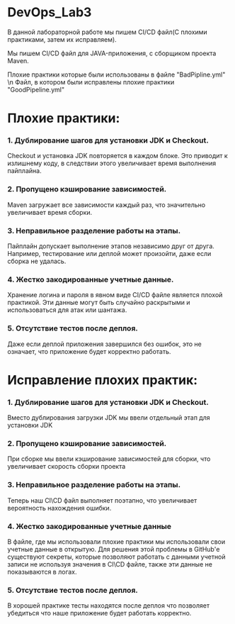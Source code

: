 # DevOps_Lab3

В данной лабораторной работе мы пишем CI/CD файл(С плохими практиками, затем их исправляем).

Мы пишем CI/CD файл для JAVA-приложения, с сборщиком проекта Maven.

Плохие практики которые были использованы в файле "BadPipline.yml" \n
Файл, в котором были исправлены плохие практики "GoodPipeline.yml"

<h1> Плохие практики: </h1>
<h3> 1.  Дублирование шагов для установки JDK и Checkout.</h3>
Checkout и установка JDK повторяется в каждом блоке. Это приводит к излишнему коду, в следствии этого увеличивает время выполнения пайплайна.  

<h3> 2. Пропущено кэширование зависимостей. </h3>
Maven загружает все зависимости каждый раз, что значительно увеличивает время сборки.

<h3> 3. Неправильное разделение работы на этапы.</h3>
Пайплайн допускает выполнение этапов независимо друг от друга. Например, тестирование или деплой может произойти, даже если сборка не удалась.

<h3> 4. Жестко закодированные учетные данные. </h3>
Хранение логина и пароля в явном виде CI/CD файле является плохой практикой. Эти данные могут быть случайно раскрытыми и использоваться для атак или шантажа.

<h3> 5. Отсутствие тестов после деплоя. </h3>
Даже если деплой приложения завершился без ошибок, это не означает, что приложение будет корректно работать.  

<h1> Исправление плохих практик: </h1>

<h3> 1. Дублирование шагов для установки JDK и Checkout.</h3>
 Вместо дублирования загрузки JDK мы ввели отдельный этап для установки JDK
<h3> 2. Пропущено кэширование зависимостей. </h3>
При сборке мы ввели кэширование зависимостей для сборки, что увеличивает скорость сборки проекта
<h3> 3. Неправильное разделение работы на этапы. </h3>
Теперь наш CI\CD файл выполняет поэтапно, что увеличивает вероятность нахождения ошибки.
<h3> 4. Жестко закодированные учетные данные </h3>
В файле, где мы использовали плохие практики мы использовали свои учетные данные в открытую. Для решения этой проблемы в GitHub'е существуют секреты, которые позволяют работать с данными учетной записи не используя значения в CI\CD файле, также эти данные не показываются в логах.
<h3> 5.  Отсутствие тестов после деплоя. </h3>
В хорошей практике тесты находятся после деплоя что позволяет убедиться что наше приложение будет работать корректно. 
